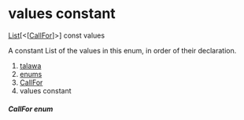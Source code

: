 
<div>

# values constant

</div>


[List](https://api.flutter.dev/flutter/dart-core/List-class.html)[\<[[CallFor](../../enums_enums/CallFor.md)]\>]
const values



A constant List of the values in this enum, in order of their
declaration.







1.  [talawa](../../index.md)
2.  [enums](../../enums_enums/)
3.  [CallFor](../../enums_enums/CallFor.md)
4.  values constant

##### CallFor enum







